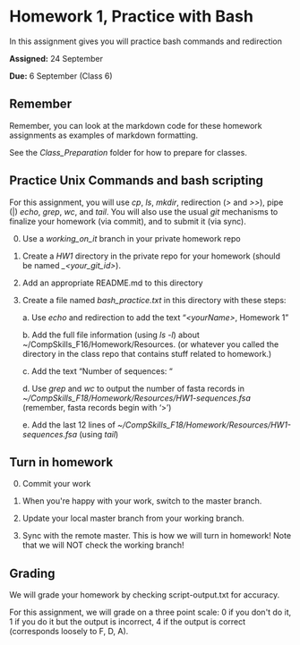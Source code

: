 # Homework 1, Practice with Bash

In this assignment gives you will practice bash commands and redirection

**Assigned:** 24 September

**Due:** 6 September (Class 6)

## Remember

Remember, you can look at the markdown code for these homework assignments as examples of markdown formatting.

See the *Class_Preparation* folder for how to prepare for classes.

## Practice Unix Commands and bash scripting

For this assignment, you will use *cp*, *ls*, *mkdir*, redirection (*\>* and *\>\>*), pipe (|) *echo*, *grep*, *wc*, and *tail*. 
You will also use the usual *git* mechanisms to finalize your homework (via commit), and to submit it (via sync).

0. Use a *working_on_it* branch in your private homework repo

1. Create a *HW1* directory in the private repo for your homework (should be named *_\<your_git_id\>*).

2. Add an appropriate README.md to this directory

3. Create a file named *bash_practice.txt* in this directory with these steps:

	a. Use *echo* and redirection to add the text “*\<yourName\>*, Homework 1”

	b. Add the full file information (using *ls -l*) about ~/CompSkills\_F16/Homework/Resources. (or whatever you called the directory in the class repo that contains stuff related to homework.)

	c. Add the text “Number of sequences: “

	d. Use *grep* and *wc* to output the number of fasta records in *~/CompSkills\_F18/Homework/Resources/HW1-sequences.fsa* (remember, fasta records begin with ‘>’)

	e. Add the last 12 lines of *~/CompSkills_F18/Homework/Resources/HW1-sequences.fsa* (using *tail*)

## Turn in homework

0. Commit your work

1. When you're happy with your work, switch to the master branch.

2. Update your local master branch from your working branch.

3. Sync with the remote master. This is how we will turn in homework! Note that we will NOT check the working branch!

## Grading

We will grade your homework by checking script-output.txt for accuracy. 

For this assignment, we will grade on a three point scale: 0 if you don't do it, 1 if you do it but the output is incorrect, 4 if the output is correct (corresponds loosely to F, D, A). 
